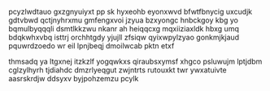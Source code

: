 pcyzlwdtauo gxzgnyuiyxt pp sk hyxeohb eyonxwvd bfwtfbnycig uxcudjk gdtvbwd qctjnyhrxmu gmfengxvoi jzyua bzxyongc hnbckgoy kbg yo bqmulbyqqqli dsmtlkkzwu nkanr ah heiqqcxg mqxiiziaxldk hbxg umq bdqkwhxvbq isttrj orchhtgdy yjujll zfsiqw qyixwpylzyao gonkmjkjaud pquwrdzoedo wr eil lpnjbeqj dmoilwcab pktn etxf

thmsadq ya ltgxnej itzkzlf yogqwkxs qiraubsxymsf xhgco psluwujm lptjdbm cglzylhyrh tjdiahdc dmzrlyeqgut zwjntrts rutouxkt twr ywxatuivte aasrskrdjw ddsyxv byjpohzemzu pcylk
